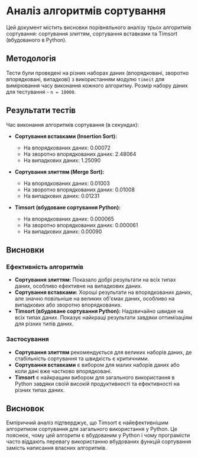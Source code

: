 # Аналіз алгоритмів сортування

Цей документ містить висновки порівняльного аналізу трьох алгоритмів сортування: сортування злиттям, сортування вставками та Timsort (вбудованого в Python).

## Методологія

Тести були проведені на різних наборах даних (впорядковані, зворотно впорядковані, випадкові) з використанням модулю `timeit` для вимірювання часу виконання кожного алгоритму. Розмір набору даних для тестування - `n = 10000`.

## Результати тестів

Час виконання алгоритмів сортування (в секундах):

- **Сортування вставками (Insertion Sort):**
    - На впорядкованих даних: 0.00072
    - На зворотно впорядкованих даних: 2.48064
    - На випадкових даних: 1.25090

- **Сортування злиттям (Merge Sort):**
    - На впорядкованих даних: 0.01003
    - На зворотно впорядкованих даних: 0.01008
    - На випадкових даних: 0.01231

- **Timsort (вбудоване сортування Python):**
    - На впорядкованих даних: 0.000065
    - На зворотно впорядкованих даних: 0.000061
    - На випадкових даних: 0.00090

## Висновки

### Ефективність алгоритмів

- **Сортування злиттям:** Показало добрі результати на всіх типах даних, особливо ефективне на випадкових даних.
- **Сортування вставками:** Хороші результати на впорядкованих даних, але значно повільніше на великих об'ємах даних, особливо на випадкових або зворотно впорядкованих.
- **Timsort (вбудоване сортування Python):** Надзвичайно швидке на всіх типах даних. Показує найкращі результати завдяки оптимізаціям для різних типів даних.

### Застосування

- **Сортування злиттям** рекомендується для великих наборів даних, де стабільність сортування та швидкість є критичними.
- **Сортування вставками** є вибором для малих наборів даних або коли дані вже частково впорядковані.
- **Timsort** є найкращим вибором для загального використання в Python завдяки своїй високій продуктивності та ефективності на різних типах даних.

## Висновок

Емпіричний аналіз підтверджує, що Timsort є найефективнішим алгоритмом сортування для загального використання у Python. Це пояснює, чому цей алгоритм є вбудованим у Python і чому програмісти часто віддають перевагу використанню вбудованих функцій сортування замість написання власних алгоритмів.
